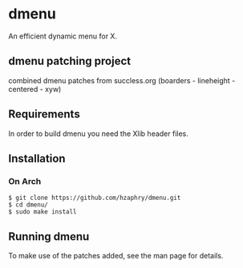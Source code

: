 # dmenu
An efficient dynamic menu for X. 

## dmenu patching project
combined dmenu patches from succless.org (boarders - lineheight - centered - xyw)

## Requirements
In order to build dmenu you need the Xlib header files.

## Installation

### On Arch
```
$ git clone https://github.com/hzaphry/dmenu.git
$ cd dmenu/
$ sudo make install
```

## Running dmenu
To make use of the patches added, see the man page for details.
